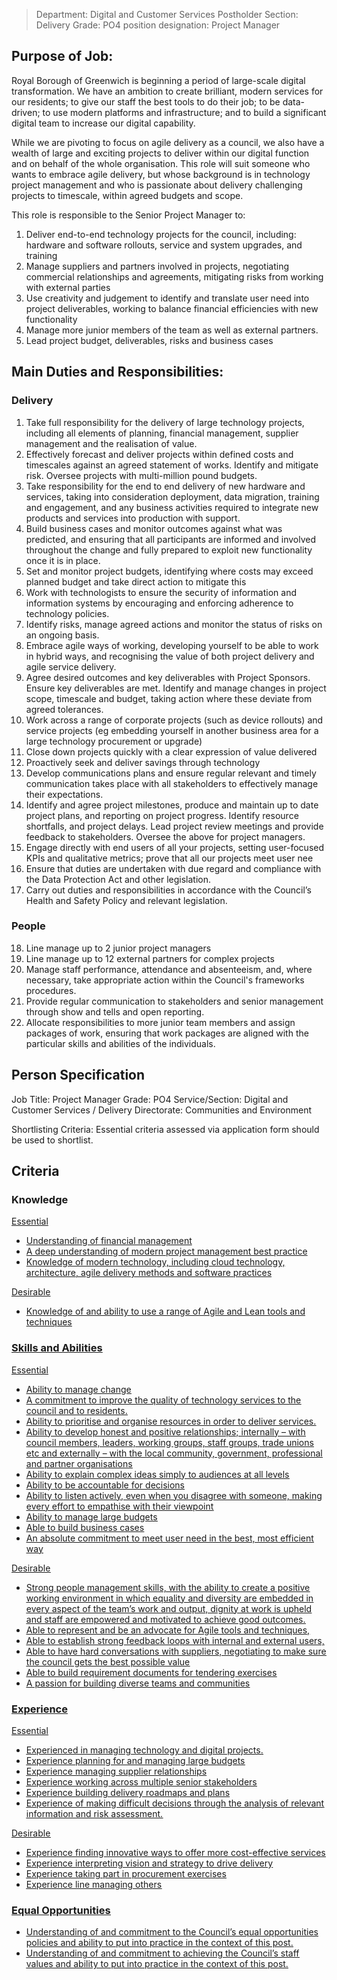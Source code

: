 

>Department: Digital and Customer Services
>Postholder Section: Delivery
>Grade: PO4
>position designation: Project Manager

## Purpose of Job:
Royal Borough of Greenwich is beginning a period of large-scale digital transformation. We have an ambition to create brilliant, modern services for our residents; to give our staff the best tools to do their job; to be data-driven; to use modern platforms and infrastructure; and to build a significant digital team to increase our digital capability.

While we are pivoting to focus on agile delivery as a council, we also have a wealth of large and exciting projects to deliver within our digital function and on behalf of the whole organisation. This role will suit someone who wants to embrace agile delivery, but whose background is in technology project management and who is passionate about delivery challenging projects to timescale, within agreed budgets and scope.

This role is responsible to the Senior Project Manager to:
1.  Deliver end-to-end technology projects for the council, including: hardware and software rollouts, service and system upgrades, and training    
2.  Manage suppliers and partners involved in projects, negotiating commercial relationships and agreements, mitigating risks from working with external parties    
3.  Use creativity and judgement to identify and translate user need into project deliverables, working to balance financial efficiencies with new functionality   
4.  Manage more junior members of the team as well as external partners.    
5.  Lead project budget, deliverables, risks and business cases

## Main Duties and Responsibilities:  
### Delivery
1.  Take full responsibility for the delivery of large technology projects, including all elements of planning, financial management, supplier management and the realisation of value.    
2.  Effectively forecast and deliver projects within defined costs and timescales against an agreed statement of works. Identify and mitigate risk. Oversee projects with multi-million pound budgets.    
3.  Take responsibility for the end to end delivery of new hardware and services, taking into consideration deployment, data migration, training and engagement, and any business activities required to integrate new products and services into production with support.    
4.  Build business cases and monitor outcomes against what was predicted, and ensuring that all participants are informed and involved throughout the change and fully prepared to exploit new functionality once it is in place.    
5.  Set and monitor project budgets, identifying where costs may exceed planned budget and take direct action to mitigate this    
6.  Work with technologists to ensure the security of information and information systems by encouraging and enforcing adherence to technology policies.   
7.  Identify risks, manage agreed actions and monitor the status of risks on an ongoing basis.    
8.  Embrace agile ways of working, developing yourself to be able to work in hybrid ways, and recognising the value of both project delivery and agile service delivery.    
9.  Agree desired outcomes and key deliverables with Project Sponsors. Ensure key deliverables are met. Identify and manage changes in project scope, timescale and budget, taking action where these deviate from agreed tolerances.    
10.  Work across a range of corporate projects (such as device rollouts) and service projects (eg embedding yourself in another business area for a large technology procurement or upgrade)    
11.  Close down projects quickly with a clear expression of value delivered    
12.  Proactively seek and deliver savings through technology    
13.  Develop communications plans and ensure regular relevant and timely communication takes place with all stakeholders to effectively manage their expectations.    
14.  Identify and agree project milestones, produce and maintain up to date project plans, and reporting on project progress. Identify resource shortfalls, and project delays. Lead project review meetings and provide feedback to stakeholders. Oversee the above for project managers.    
15.  Engage directly with end users of all your projects, setting user-focused KPIs and qualitative metrics; prove that all our projects meet user nee    
16.  Ensure that duties are undertaken with due regard and compliance with the Data Protection Act and other legislation.    
17.  Carry out duties and responsibilities in accordance with the Council’s Health and Safety Policy and relevant legislation.
 
### People
18.  Line manage up to 2 junior project managers    
19.  Line manage up to 12 external partners for complex projects    
20.  Manage staff performance, attendance and absenteeism, and, where necessary, take appropriate action within the Council's frameworks procedures.    
21.  Provide regular communication to stakeholders and senior management through show and tells and open reporting.    
22.  Allocate responsibilities to more junior team members and assign packages of work, ensuring that work packages are aligned with the particular skills and abilities of the individuals.

## Person Specification
Job Title: Project Manager
Grade: PO4
Service/Section: Digital and Customer Services / Delivery 
Directorate: Communities and Environment

Shortlisting Criteria: Essential criteria assessed via application form should be used to shortlist.

## Criteria
### Knowledge
<u>Essential
-   Understanding of financial management    
-   A deep understanding of modern project management best practice    
-   Knowledge of modern technology, including cloud technology, architecture, agile delivery methods and software practices

<u>Desirable
-   Knowledge of and ability to use a range of Agile and Lean tools and techniques    

### Skills and Abilities
<u>Essential
-   Ability to manage change    
-   A commitment to improve the quality of technology services to the council and to residents.    
-   Ability to prioritise and organise resources in order to deliver services.    
-   Ability to develop honest and positive relationships; internally – with council members, leaders, working groups, staff groups, trade unions etc and externally – with the local community, government, professional and partner organisations    
-   Ability to explain complex ideas simply to audiences at all levels    
-   Ability to be accountable for decisions    
-   Ability to listen actively, even when you disagree with someone, making every effort to empathise with their viewpoint    
-   Ability to manage large budgets    
-   Able to build business cases    
-   An absolute commitment to meet user need in the best, most efficient way

<u>Desirable
-   Strong people management skills, with the ability to create a positive working environment in which equality and diversity are embedded in every aspect of the team’s work and output, dignity at work is upheld and staff are empowered and motivated to achieve good outcomes.    
-   Able to represent and be an advocate for Agile tools and techniques,    
-   Able to establish strong feedback loops with internal and external users,    
-   Able to have hard conversations with suppliers, negotiating to make sure the council gets the best possible value    
-   Able to build requirement documents for tendering exercises    
-   A passion for building diverse teams and communities
    
### Experience
<u>Essential
-   Experienced in managing technology and digital projects.    
-   Experience planning for and managing large budgets    
-   Experience managing supplier relationships    
-   Experience working across multiple senior stakeholders    
-   Experience building delivery roadmaps and plans    
-   Experience of making difficult decisions through the analysis of relevant information and risk assessment.

<u>Desirable
-   Experience finding innovative ways to offer more cost-effective services    
-   Experience interpreting vision and strategy to drive delivery    
-   Experience taking part in procurement exercises    
-   Experience line managing others
    
### Equal Opportunities
-   Understanding of and commitment to the Council’s equal opportunities policies and ability to put into practice in the context of this post. 
-   Understanding of and commitment to achieving the Council’s staff values and ability to put into practice in the context of this post.


